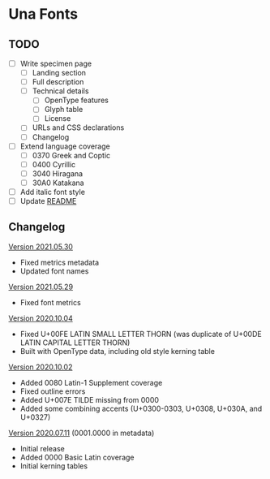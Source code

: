 # Una Fonts

## TODO

- [ ] Write specimen page
	- [ ] Landing section
	- [ ] Full description
	- [ ] Technical details
		- [ ] OpenType features
		- [ ] Glyph table
		- [ ] License
	- [ ] URLs and CSS declarations
	- [ ] Changelog
- [ ] Extend language coverage
	- [ ] 0370 Greek and Coptic
	- [ ] 0400 Cyrillic
	- [ ] 3040 Hiragana
	- [ ] 30A0 Katakana
- [ ] Add italic font style
- [ ] Update [README](/)

## Changelog

[Version 2021.05.30](/old/2021.05.30/)
- Fixed metrics metadata
- Updated font names

[Version 2021.05.29](/old/2021.05.29/)
- Fixed font metrics

[Version 2020.10.04](/old/2021.10.04/)
- Fixed U+00FE LATIN SMALL LETTER THORN (was duplicate of U+00DE LATIN CAPITAL LETTER THORN)
- Built with OpenType data, including old style kerning table

[Version 2020.10.02](/old/2021.10.02/)
- Added 0080 Latin-1 Supplement coverage
- Fixed outline errors
- Added U+007E TILDE missing from 0000
- Added some combining accents (U+0300-0303, U+0308, U+030A, and U+0327)

[Version 2020.07.11](/old/2020.07.11/) (0001.0000 in metadata)
- Initial release
- Added 0000 Basic Latin coverage
- Initial kerning tables
